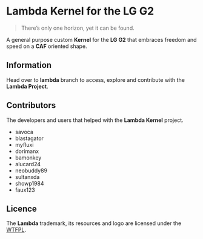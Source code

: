 Lambda Kernel for the LG G2
==========================

> There’s only one horizon, yet it can be found.

A general purpose custom **Kernel** for the **LG G2** that embraces freedom and speed on a **CAF** oriented shape.

Information
-------------------------

Head over to **lambda** branch to access, explore and contribute with the **Lambda Project**.

Contributors
-------------------------

The developers and users that helped with the **Lambda Kernel** project.

- savoca
- blastagator
- myfluxi
- dorimanx
- bamonkey
- alucard24
- neobuddy89
- sultanxda
- showp1984
- faux123

Licence
-------------------------

The **Lambda** trademark, its resources and logo are licensed under the [WTFPL](http://www.wtfpl.net/wp-content/uploads/2012/12/wtfpl-strip.jpg).
